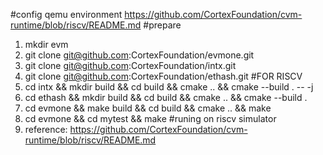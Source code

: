 #config qemu environment
https://github.com/CortexFoundation/cvm-runtime/blob/riscv/README.md
#prepare
1. mkdir evm
2. git clone git@github.com:CortexFoundation/evmone.git 
3. git clone git@github.com:CortexFoundation/intx.git 
4. git clone git@github.com:CortexFoundation/ethash.git 
#FOR RISCV
1. cd intx && mkdir build && cd build && cmake .. && cmake --build . -- -j
2. cd ethash && mkdir build && cd build && cmake .. && cmake --build .
3. cd evmone && make build && cd build && cmake .. && make 
5. cd evmone && cd mytest && make
#runing on riscv simulator
1. reference: https://github.com/CortexFoundation/cvm-runtime/blob/riscv/README.md

